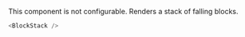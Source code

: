 This component is not configurable. Renders a stack of falling blocks.

```javascript
<BlockStack />
```
